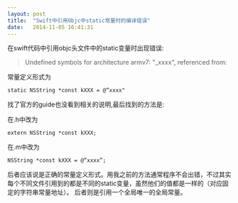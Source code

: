 ```yaml
---
layout: post
title:  "Swift中引用Objc中static常量时的编译错误"
date:   2014-11-05 16:41:31
---
```

在swift代码中引用objc头文件中的static变量时出现错误:

>Undefined symbols for architecture armv7:
>"_xxxx", referenced from:

常量定义形式为

    static NSString *const kXXX = @“xxxx"

找了官方的guide也没看到相关的说明,最后找到的方法是:

在.h中改为

    extern NSString *const kXXX;

在.m中改为

    NSString *const kXXX = @“xxxx”;

后者应该说是正确的常量定义形式。用我之前的方法通常程序不会出错，不过其实每个不同文件引用到的都是不同的static变量，虽然他们的值都是一样的（对应固定的字符串常量地址）。
后者则是引用一个全局唯一的全局常量。